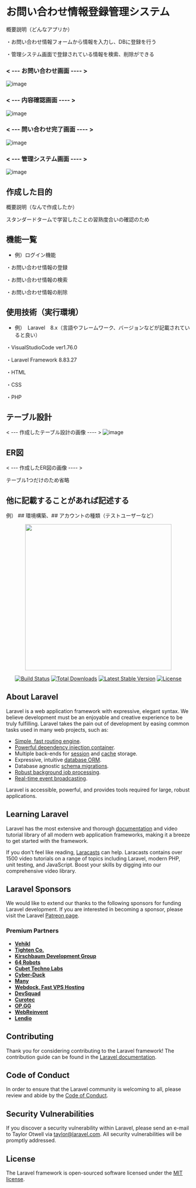 # お問い合わせ情報登録管理システム
概要説明（どんなアプリか）

・お問い合わせ情報フォームから情報を入力し、DBに登録を行う

・管理システム画面で登録されている情報を検索、削除ができる

### < --- お問い合わせ画面 ---- >
![image](https://user-images.githubusercontent.com/119716881/222984868-22e5b1be-2237-4204-b131-63b4bfdd3794.png)

### < --- 内容確認画面 ---- >
![image](https://github.com/Sakita-0830/advanceTest/assets/119716881/18bcce75-40b1-4830-83a2-af2ea706c9c3)

### < --- 問い合わせ完了画面 ---- >
![image](https://github.com/Sakita-0830/advanceTest/assets/119716881/84094ddf-b3ff-4ed9-be74-42bb49d95397)

### < --- 管理システム画面 ---- >
![image](https://github.com/Sakita-0830/advanceTest/assets/119716881/3732c699-fb11-4c9d-ab18-017d5647d2c4)

## 作成した目的
概要説明（なんで作成したか）

スタンダードタームで学習したことの習熟度合いの確認のため

## 機能一覧
- 例）ログイン機能

・お問い合わせ情報の登録

・お問い合わせ情報の検索

・お問い合わせ情報の削除



## 使用技術（実行環境）
- 例）　Laravel　8.x（言語やフレームワーク、バージョンなどが記載されていると良い）

・VisualStudioCode ver1.76.0

・Laravel Framework 8.83.27

・HTML

・CSS

・PHP

## テーブル設計
< --- 作成したテーブル設計の画像 ---- >
![image](https://github.com/Sakita-0830/advanceTest/assets/119716881/1aa52770-d4f2-4f5e-85f4-77307418e534)

## ER図
< --- 作成したER図の画像 ---- >

テーブル1つだけのため省略

## 他に記載することがあれば記述する
例） ## 環境構築、## アカウントの種類（テストユーザーなど）

<p align="center"><a href="https://laravel.com" target="_blank"><img src="https://raw.githubusercontent.com/laravel/art/master/logo-lockup/5%20SVG/2%20CMYK/1%20Full%20Color/laravel-logolockup-cmyk-red.svg" width="400"></a></p>

<p align="center">
<a href="https://travis-ci.org/laravel/framework"><img src="https://travis-ci.org/laravel/framework.svg" alt="Build Status"></a>
<a href="https://packagist.org/packages/laravel/framework"><img src="https://img.shields.io/packagist/dt/laravel/framework" alt="Total Downloads"></a>
<a href="https://packagist.org/packages/laravel/framework"><img src="https://img.shields.io/packagist/v/laravel/framework" alt="Latest Stable Version"></a>
<a href="https://packagist.org/packages/laravel/framework"><img src="https://img.shields.io/packagist/l/laravel/framework" alt="License"></a>
</p>

## About Laravel

Laravel is a web application framework with expressive, elegant syntax. We believe development must be an enjoyable and creative experience to be truly fulfilling. Laravel takes the pain out of development by easing common tasks used in many web projects, such as:

- [Simple, fast routing engine](https://laravel.com/docs/routing).
- [Powerful dependency injection container](https://laravel.com/docs/container).
- Multiple back-ends for [session](https://laravel.com/docs/session) and [cache](https://laravel.com/docs/cache) storage.
- Expressive, intuitive [database ORM](https://laravel.com/docs/eloquent).
- Database agnostic [schema migrations](https://laravel.com/docs/migrations).
- [Robust background job processing](https://laravel.com/docs/queues).
- [Real-time event broadcasting](https://laravel.com/docs/broadcasting).

Laravel is accessible, powerful, and provides tools required for large, robust applications.

## Learning Laravel

Laravel has the most extensive and thorough [documentation](https://laravel.com/docs) and video tutorial library of all modern web application frameworks, making it a breeze to get started with the framework.

If you don't feel like reading, [Laracasts](https://laracasts.com) can help. Laracasts contains over 1500 video tutorials on a range of topics including Laravel, modern PHP, unit testing, and JavaScript. Boost your skills by digging into our comprehensive video library.

## Laravel Sponsors

We would like to extend our thanks to the following sponsors for funding Laravel development. If you are interested in becoming a sponsor, please visit the Laravel [Patreon page](https://patreon.com/taylorotwell).

### Premium Partners

- **[Vehikl](https://vehikl.com/)**
- **[Tighten Co.](https://tighten.co)**
- **[Kirschbaum Development Group](https://kirschbaumdevelopment.com)**
- **[64 Robots](https://64robots.com)**
- **[Cubet Techno Labs](https://cubettech.com)**
- **[Cyber-Duck](https://cyber-duck.co.uk)**
- **[Many](https://www.many.co.uk)**
- **[Webdock, Fast VPS Hosting](https://www.webdock.io/en)**
- **[DevSquad](https://devsquad.com)**
- **[Curotec](https://www.curotec.com/services/technologies/laravel/)**
- **[OP.GG](https://op.gg)**
- **[WebReinvent](https://webreinvent.com/?utm_source=laravel&utm_medium=github&utm_campaign=patreon-sponsors)**
- **[Lendio](https://lendio.com)**

## Contributing

Thank you for considering contributing to the Laravel framework! The contribution guide can be found in the [Laravel documentation](https://laravel.com/docs/contributions).

## Code of Conduct

In order to ensure that the Laravel community is welcoming to all, please review and abide by the [Code of Conduct](https://laravel.com/docs/contributions#code-of-conduct).

## Security Vulnerabilities

If you discover a security vulnerability within Laravel, please send an e-mail to Taylor Otwell via [taylor@laravel.com](mailto:taylor@laravel.com). All security vulnerabilities will be promptly addressed.

## License

The Laravel framework is open-sourced software licensed under the [MIT license](https://opensource.org/licenses/MIT).
